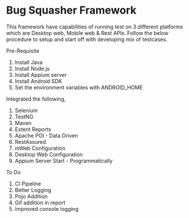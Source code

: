 # Bug Squasher Framework

This framework have capabilities of running test on 3 different platforms which are Desktop web, Mobile web & Rest APIs. Follow the below procedure to setup and start off with developing mix of testcases.

Pre-Requisite
1. Install Java
2. Install Node.js
3. Install Appium server
4. Install Android SDK
5. Set the environment variables with ANDROID_HOME 

Integrated the following,
1. Selenium
2. TestNG
3. Maven
4. Extent Reports
5. Apache POI - Data Driven
6. RestAssured
7. mWeb Configuration
8. Desktop Web Configuration
9. Appium Server Start - Programmatically

To Do
1. CI Pipeline
2. Better Logging
3. Pojo Addition
4. Gif addition in report
5. Improved console logging

